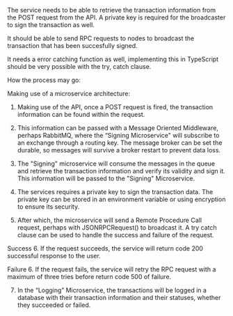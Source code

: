 The service needs to be able to retrieve the transaction information from the POST request from the API. A private key is required for the broadcaster to sign the transaction as well.

It should be able to send RPC requests to nodes to broadcast the transaction that has been succesfully signed.

It needs a error catching function as well, implementing this in TypeScript should be very possible with the try, catch clause.

How the process may go:

Making use of a microservice architecture:

1. Making use of the API, once a POST request is fired, the transaction information can be found within the request.

2. This information can be passed with a Message Oriented Middleware, perhaps RabbitMQ, where the “Signing Microservice" will subscribe to an exchange through a routing key. The message broker can be set the durable, so messages will survive a broker restart to prevent data loss.

3. The "Signing" microservice will consume the messages in the queue and retrieve the transaction information and verify its validity and sign it. This information will be passed to the "Signing" Microservice.

4. The services requires a private key to sign the transaction data. The private key can be stored in an environment variable or using encryption to ensure its security.

5. After which, the microservice will send a Remote Procedure Call request, perhaps with JSONRPCRequest() to broadcast it. A try catch clause can be used to handle the success and failure of the request.

Success
6. If the request succeeds, the service will return code 200 successful response to the user.


Failure
6. If the request fails, the service will retry the RPC request with a maximum of three tries before return code 500 of failure.

7. In the “Logging” Microservice, the transactions will be logged in a database with their transaction information and their statuses, whether they succeeded or failed.
